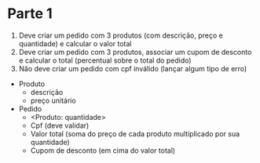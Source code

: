 # Parte 1
1. Deve criar um pedido com 3 produtos (com descrição, preço e quantidade) e calcular o valor total
2. Deve criar um pedido com 3 produtos, associar um cupom de desconto e calcular o total (percentual sobre o total do pedido)
3. Não deve criar um pedido com cpf inválido (lançar algum tipo de erro)

- Produto
  - descrição
  - preço unitário
- Pedido
  - <Produto: quantidade>
  - Cpf (deve validar)
  - Valor total (soma do preço de cada produto multiplicado por sua quantidade)
  - Cupom de desconto (em cima do valor total)

